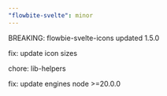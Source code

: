 ```yaml
---
"flowbite-svelte": minor
---
```


BREAKING: flowbie-svelte-icons updated 1.5.0

fix: update icon sizes

chore: lib-helpers

fix: update engines node >=20.0.0
